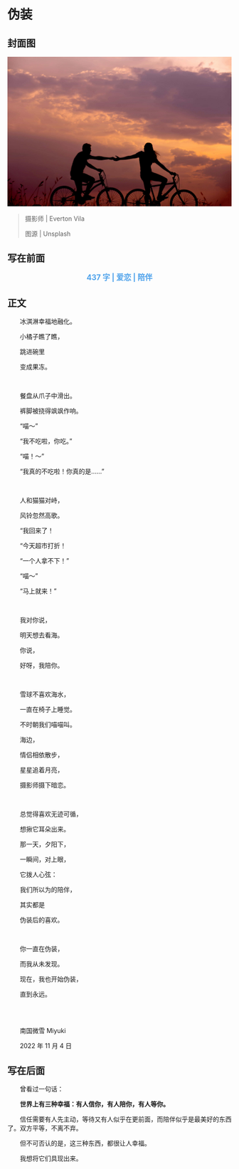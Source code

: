 # 伪装

## 封面图

![](https://raw.githubusercontent.com/TinySnow/GithubImageHosting/main/blog/articles/poems/everton-vila-AsahNlC0VhQ-unsplash.jpg)

> 摄影师 | Everton Vila
>
> 图源 | Unsplash

## 写在前面

<p style="color:#50a3eb; text-align:center; font-weight:bold; font-size:larger;">437 字 | 爱恋 | 陪伴</p>

## 正文

　　冰淇淋幸福地融化。

　　小橘子瞧了瞧，

　　跳进碗里

　　变成果冻。

<br>

　　餐盘从爪子中滑出。

　　裤脚被挠得飒飒作响。

　　“喵～”

　　“我不吃啦，你吃。”

　　“喵！～”

　　“我真的不吃啦！你真的是……”

<br>

　　人和猫猫对峙，

　　风铃忽然高歌。

　　“我回来了！

　　“今天超市打折！

　　“一个人拿不下！”

　　“喵～”

　　“马上就来！”

<br>

　　我对你说，

　　明天想去看海。

　　你说，

　　好呀，我陪你。

<br>

　　雪球不喜欢海水，

　　一直在椅子上睡觉。

　　不时朝我们喵喵叫。

　　海边，

　　情侣相依散步，

　　星星追着月亮，

　　摄影师摄下暗恋。

<br>

　　总觉得喜欢无迹可循，

　　想揪它耳朵出来。

　　那一天，夕阳下，

　　一瞬间，对上眼，

　　它拨人心弦：

　　我们所以为的陪伴，

　　其实都是

　　伪装后的喜欢。

<br>

　　你一直在伪装，

　　而我从未发现。

　　现在，我也开始伪装，

　　直到永远。

<br>

<br>

　　南国微雪 Miyuki

　　2022 年 11 月 4 日

## 写在后面

　　曾看过一句话：

　　**世界上有三种幸福：有人信你，有人陪你，有人等你。**

　　信任需要有人先主动，等待又有人似乎在更前面，而陪伴似乎是最美好的东西了。双方平等，不离不弃。

　　但不可否认的是，这三种东西，都很让人幸福。

　　我想将它们具现出来。